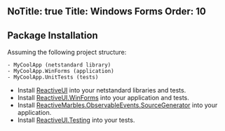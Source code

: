 NoTitle: true
Title: Windows Forms
Order: 10
---

## Package Installation

Assuming the following project structure:

```
- MyCoolApp (netstandard library)
- MyCoolApp.WinForms (application)
- MyCoolApp.UnitTests (tests)
```

* Install [ReactiveUI](https://www.nuget.org/packages/ReactiveUI) into your netstandard libraries and tests.
* Install [ReactiveUI.WinForms](https://www.nuget.org/packages/ReactiveUI.WinForms) into your application and tests.
* Install [ReactiveMarbles.ObservableEvents.SourceGenerator](https://www.nuget.org/packages/ReactiveMarbles.ObservableEvents.SourceGenerator) into your application.
* Install [ReactiveUI.Testing](https://www.nuget.org/packages/ReactiveUI.Testing) into your tests.
